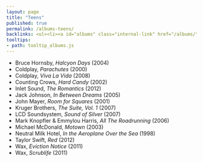 ```yaml
---
layout: page
title: "Teens"
published: true
permalink: /albums-teens/
backlinks: <ul><li><a id="albums" class="internal-link" href="/albums/">Albums</a></li></ul>
tooltips: 
- path: tooltip_albums.js
---
```


* Bruce Hornsby, *Halcyon Days* (2004)
* Coldplay, *Parachutes* (2000)
* Coldplay, *Viva La Vida* (2008)
* Counting Crows, *Hard Candy* (2002)
* Inlet Sound, *The Romantics* (2012)
* Jack Johnson, *In Between Dreams* (2005)
* John Mayer, *Room for Squares* (2001)
* Kruger Brothers, *The Suite, Vol. 1* (2007)
* LCD Soundsystem, *Sound of Silver* (2007)
* Mark Knopfler & Emmylou Harris, *All The Roadrunning* (2006)
* Michael McDonald, *Motown* (2003)
* Neutral Milk Hotel, *In the Aeroplane Over the Sea* (1998)
* Taylor Swift, *Red* (2012)
* Wax, *Eviction Notice* (2011)
* Wax, *Scrublife* (2011)
